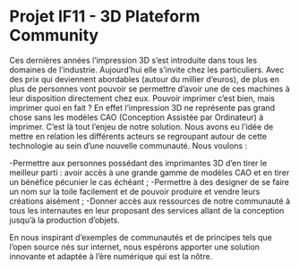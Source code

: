 Projet IF11 - 3D Plateform Community
====================================

Ces dernières années l’impression 3D s’est introduite dans tous les domaines de l’industrie. Aujourd’hui elle s’invite chez les particuliers. Avec des prix qui deviennent abordables (autour du millier d’euros), de plus en plus de personnes vont pouvoir se permettre d’avoir une de ces machines à leur disposition directement chez eux.
Pouvoir imprimer c’est bien, mais imprimer quoi en fait ? En effet l’impression 3D ne représente pas grand chose sans les modèles CAO (Conception Assistée par Ordinateur) à imprimer. C’est là tout l’enjeu de notre solution.
Nous avons eu l’idée de mettre en relation les différents acteurs se regroupant autour de cette technologie au sein d’une nouvelle communauté.
Nous voulons : 

-Permettre aux personnes possédant des imprimantes 3D d’en tirer le meilleur parti : avoir accès à une grande gamme de modèles CAO et en tirer un bénéfice pécunier le cas échéant ;
-Permettre à des designer de se faire un nom sur la toile facilement et de pouvoir produire et vendre leurs créations aisément ;
-Donner accès aux ressources de notre communauté à tous les internautes en leur proposant des services allant de la conception jusqu’à la production d’objets.

En nous inspirant d’exemples de communautés et de principes tels que l’open source nés sur internet, nous espérons apporter une solution innovante et adaptée à l’ère numérique qui est la nôtre.

